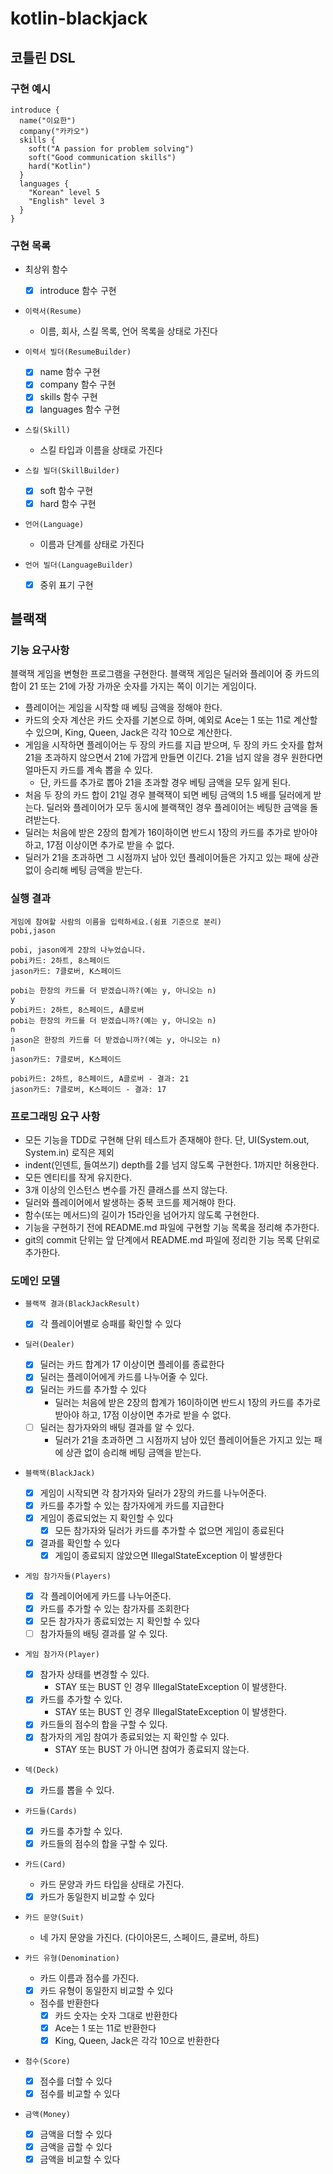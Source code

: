 # kotlin-blackjack

## 코틀린 DSL

### 구현 예시

```text
introduce {
  name("이요한")
  company("카카오")
  skills {
    soft("A passion for problem solving")
    soft("Good communication skills")
    hard("Kotlin")
  }
  languages {
    "Korean" level 5
    "English" level 3
  }
}
```

### 구현 목록

- 최상위 함수
  - [X] introduce 함수 구현
  
- `이력서(Resume)`
  - 이름, 회사, 스킬 목록, 언어 목록을 상태로 가진다

- `이력서 빌더(ResumeBuilder)`
  - [X] name 함수 구현
  - [X] company 함수 구현
  - [X] skills 함수 구현
  - [X] languages 함수 구현

- `스킬(Skill)`
  - 스킬 타입과 이름을 상태로 가진다

- `스킬 빌더(SkillBuilder)`
  - [X] soft 함수 구현
  - [X] hard 함수 구현 

- `언어(Language)`
  - 이름과 단계를 상태로 가진다

- `언어 빌더(LanguageBuilder)`
  - [X] 중위 표기 구현

## 블랙잭

### 기능 요구사항
블랙잭 게임을 변형한 프로그램을 구현한다. 블랙잭 게임은 딜러와 플레이어 중 카드의 합이 21 또는 21에 가장 가까운 숫자를 가지는 쪽이 이기는 게임이다.
- 플레이어는 게임을 시작할 때 베팅 금액을 정해야 한다.
- 카드의 숫자 계산은 카드 숫자를 기본으로 하며, 예외로 Ace는 1 또는 11로 계산할 수 있으며, King, Queen, Jack은 각각 10으로 계산한다.
- 게임을 시작하면 플레이어는 두 장의 카드를 지급 받으며, 두 장의 카드 숫자를 합쳐 21을 초과하지 않으면서 21에 가깝게 만들면 이긴다. 21을 넘지 않을 경우 원한다면 얼마든지 카드를 계속 뽑을 수 있다.
  - 단, 카드를 추가로 뽑아 21을 초과할 경우 베팅 금액을 모두 잃게 된다.
- 처음 두 장의 카드 합이 21일 경우 블랙잭이 되면 베팅 금액의 1.5 배를 딜러에게 받는다. 딜러와 플레이어가 모두 동시에 블랙잭인 경우 플레이어는 베팅한 금액을 돌려받는다.
- 딜러는 처음에 받은 2장의 합계가 16이하이면 반드시 1장의 카드를 추가로 받아야 하고, 17점 이상이면 추가로 받을 수 없다.
- 딜러가 21을 초과하면 그 시점까지 남아 있던 플레이어들은 가지고 있는 패에 상관 없이 승리해 베팅 금액을 받는다.

### 실행 결과
```text
게임에 참여할 사람의 이름을 입력하세요.(쉼표 기준으로 분리)
pobi,jason

pobi, jason에게 2장의 나누었습니다.
pobi카드: 2하트, 8스페이드
jason카드: 7클로버, K스페이드

pobi는 한장의 카드를 더 받겠습니까?(예는 y, 아니오는 n)
y
pobi카드: 2하트, 8스페이드, A클로버
pobi는 한장의 카드를 더 받겠습니까?(예는 y, 아니오는 n)
n
jason은 한장의 카드를 더 받겠습니까?(예는 y, 아니오는 n)
n
jason카드: 7클로버, K스페이드

pobi카드: 2하트, 8스페이드, A클로버 - 결과: 21
jason카드: 7클로버, K스페이드 - 결과: 17
```

### 프로그래밍 요구 사항
- 모든 기능을 TDD로 구현해 단위 테스트가 존재해야 한다. 단, UI(System.out, System.in) 로직은 제외
- indent(인덴트, 들여쓰기) depth를 2를 넘지 않도록 구현한다. 1까지만 허용한다.
- 모든 엔티티를 작게 유지한다.
- 3개 이상의 인스턴스 변수를 가진 클래스를 쓰지 않는다.
- 딜러와 플레이어에서 발생하는 중복 코드를 제거해야 한다.
- 함수(또는 메서드)의 길이가 15라인을 넘어가지 않도록 구현한다.
- 기능을 구현하기 전에 README.md 파일에 구현할 기능 목록을 정리해 추가한다.
- git의 commit 단위는 앞 단계에서 README.md 파일에 정리한 기능 목록 단위로 추가한다.

### 도메인 모델

- `블랙잭 결과(BlackJackResult)`
  - [X] 각 플레이어별로 승패를 확인할 수 있다

- `딜러(Dealer)`
  - [X] 딜러는 카드 합계가 17 이상이면 플레이를 종료한다 
  - [X] 딜러는 플레이어에게 카드를 나누어줄 수 있다.
  - [X] 딜러는 카드를 추가할 수 있다
    - 딜러는 처음에 받은 2장의 합계가 16이하이면 반드시 1장의 카드를 추가로 받아야 하고, 17점 이상이면 추가로 받을 수 없다.
  - [ ] 딜러는 참가자와의 배팅 결과를 알 수 있다.
    - 딜러가 21을 초과하면 그 시점까지 남아 있던 플레이어들은 가지고 있는 패에 상관 없이 승리해 베팅 금액을 받는다.

- `블랙잭(BlackJack)`
  - [X] 게임이 시작되면 각 참가자와 딜러가 2장의 카드를 나누어준다.
  - [X] 카드를 추가할 수 있는 참가자에게 카드를 지급한다
  - [X] 게임이 종료되었는 지 확인할 수 있다
    - [X] 모든 참가자와 딜러가 카드를 추가할 수 없으면 게임이 종료된다 
  - [X] 결과를 확인할 수 있다
    - [X] 게임이 종료되지 않았으면 IllegalStateException 이 발생한다

- `게임 참가자들(Players)`
  - [X] 각 플레이어에게 카드를 나누어준다.
  - [X] 카드를 추가할 수 있는 참가자를 조회한다
  - [X] 모든 참가자가 종료되었는 지 확인할 수 있다
  - [ ] 참가자들의 배팅 결과를 알 수 있다.

- `게임 참가자(Player)`
  - [X] 참가자 상태를 변경할 수 있다.
    - STAY 또는 BUST 인 경우 IllegalStateException 이 발생한다.
  - [X] 카드를 추가할 수 있다.
    - STAY 또는 BUST 인 경우 IllegalStateException 이 발생한다.
  - [X] 카드들의 점수의 합을 구할 수 있다.
  - [X] 참가자의 게임 참여가 종료되었는 지 확인할 수 있다.
    - STAY 또는 BUST 가 아니면 참여가 종료되지 않는다.

- `덱(Deck)` 
  - [X] 카드를 뽑을 수 있다.

- `카드들(Cards)`
  - [X] 카드를 추가할 수 있다. 
  - [X] 카드들의 점수의 합을 구할 수 있다.

- `카드(Card)`
  - 카드 문양과 카드 타입을 상태로 가진다.
  - [X] 카드가 동일한지 비교할 수 있다

- `카드 문양(Suit)`
  - 네 가지 문양을 가진다. (다이아몬드, 스페이드, 클로버, 하트) 

- `카드 유형(Denomination)`
  - 카드 이름과 점수를 가진다.
  - [X] 카드 유형이 동일한지 비교할 수 있다
  - 점수를 반환한다
    - [X] 카드 숫자는 숫자 그대로 반환한다
    - [X] Ace는 1 또는 11로 반환한다
    - [X] King, Queen, Jack은 각각 10으로 반환한다

- `점수(Score)`
  - [X] 점수를 더할 수 있다
  - [X] 점수를 비교할 수 있다

- `금액(Money)`
  - [X] 금액을 더할 수 있다
  - [X] 금액을 곱할 수 있다
  - [X] 금액을 비교할 수 있다
